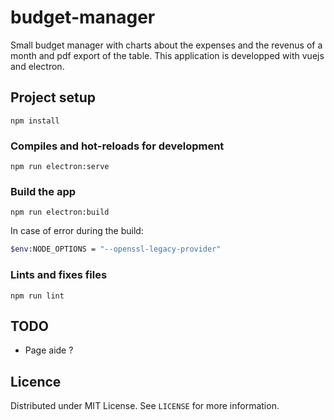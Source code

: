 # budget-manager

Small budget manager with charts about the expenses and the revenus of a month and pdf export of the table. This application 
is developped with vuejs and electron.

## Project setup

```
npm install
```

### Compiles and hot-reloads for development
```
npm run electron:serve
```

### Build the app

```
npm run electron:build
```

In case of error during the build:
```bash
$env:NODE_OPTIONS = "--openssl-legacy-provider"
```

### Lints and fixes files

```
npm run lint
```

## TODO
* Page aide ?

## Licence

Distributed under MIT License. See `LICENSE` for more information.


